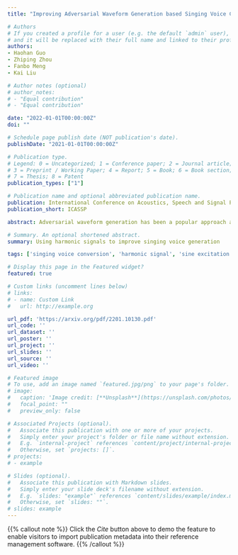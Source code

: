 ```yaml
---
title: "Improving Adversarial Waveform Generation based Singing Voice Conversion with Harmonic Signals"

# Authors
# If you created a profile for a user (e.g. the default `admin` user), write the username (folder name) here 
# and it will be replaced with their full name and linked to their profile.
authors:
- Haohan Guo
- Zhiping Zhou
- Fanbo Meng
- Kai Liu

# Author notes (optional)
# author_notes:
# - "Equal contribution"
# - "Equal contribution"

date: "2022-01-01T00:00:00Z"
doi: ""

# Schedule page publish date (NOT publication's date).
publishDate: "2021-01-01T00:00:00Z"

# Publication type.
# Legend: 0 = Uncategorized; 1 = Conference paper; 2 = Journal article;
# 3 = Preprint / Working Paper; 4 = Report; 5 = Book; 6 = Book section;
# 7 = Thesis; 8 = Patent
publication_types: ["1"]

# Publication name and optional abbreviated publication name.
publication: International Conference on Acoustics, Speech and Signal Processing
publication_short: ICASSP

abstract: Adversarial waveform generation has been a popular approach as the backend of singing voice conversion (SVC) to generate high-quality singing audio. However, the instability of GAN also leads to other problems, such as pitch jitters and U/V errors. It affects the smoothness and continuity of harmonics, hence degrades the conversion quality seriously. This paper proposes to feed harmonic signals to the SVC model in advance to enhance audio generation. We extract the sine excitation from the pitch, and filter it with a linear time-varying (LTV) filter estimated by a neural network. Both these two harmonic signals are adopted as the inputs to generate the singing waveform. In our experiments, two mainstream models, MelGAN and ParallelWaveGAN, are investigated to validate the effectiveness of the proposed approach. We conduct a MOS test on clean and noisy test sets. The result shows that both signals significantly improve SVC in fidelity and timbre similarity. Besides, the case analysis further validates that this method enhances the smoothness and continuity of harmonics in the generated audio, and the filtered excitation better matches the target audio.

# Summary. An optional shortened abstract.
summary: Using harmonic signals to improve singing voice generation

tags: ['singing voice conversion', 'harmonic signal', 'sine excitation', 'neural vocoder', 'GAN']

# Display this page in the Featured widget?
featured: true

# Custom links (uncomment lines below)
# links:
# - name: Custom Link
#   url: http://example.org

url_pdf: 'https://arxiv.org/pdf/2201.10130.pdf'
url_code: ''
url_dataset: ''
url_poster: ''
url_project: ''
url_slides: ''
url_source: ''
url_video: ''

# Featured image
# To use, add an image named `featured.jpg/png` to your page's folder. 
# image:
#   caption: 'Image credit: [**Unsplash**](https://unsplash.com/photos/pLCdAaMFLTE)'
#   focal_point: ""
#   preview_only: false

# Associated Projects (optional).
#   Associate this publication with one or more of your projects.
#   Simply enter your project's folder or file name without extension.
#   E.g. `internal-project` references `content/project/internal-project/index.md`.
#   Otherwise, set `projects: []`.
# projects:
# - example

# Slides (optional).
#   Associate this publication with Markdown slides.
#   Simply enter your slide deck's filename without extension.
#   E.g. `slides: "example"` references `content/slides/example/index.md`.
#   Otherwise, set `slides: ""`.
# slides: example
---
```


<!-- {{% callout note %}}
Create your slides in Markdown - click the *Slides* button to check out the example.
{{% /callout %}} -->

{{% callout note %}}
Click the *Cite* button above to demo the feature to enable visitors to import publication metadata into their reference management software.
{{% /callout %}}